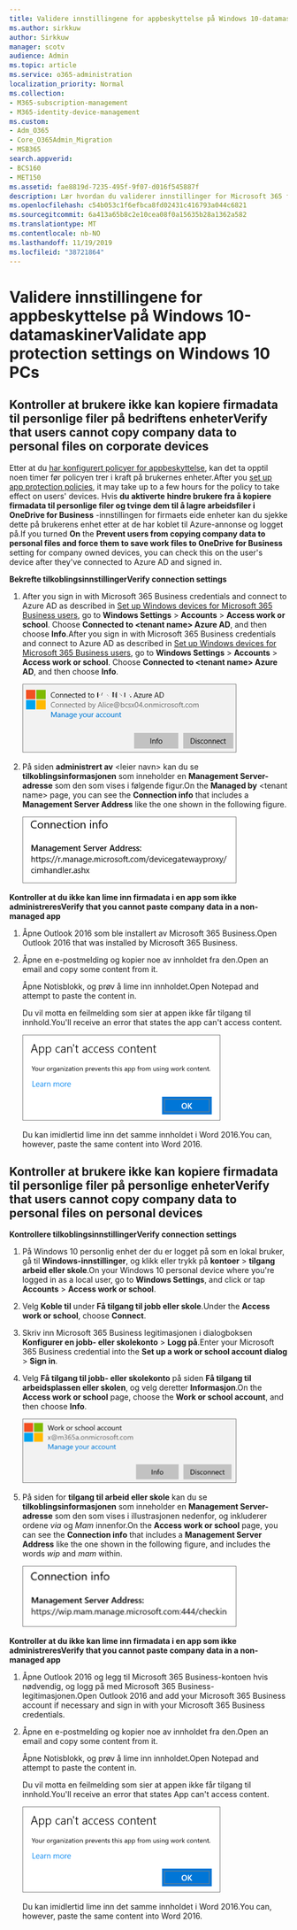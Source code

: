 ```yaml
---
title: Validere innstillingene for appbeskyttelse på Windows 10-datamaskiner
ms.author: sirkkuw
author: Sirkkuw
manager: scotv
audience: Admin
ms.topic: article
ms.service: o365-administration
localization_priority: Normal
ms.collection:
- M365-subscription-management
- M365-identity-device-management
ms.custom:
- Adm_O365
- Core_O365Admin_Migration
- MSB365
search.appverid:
- BCS160
- MET150
ms.assetid: fae8819d-7235-495f-9f07-d016f545887f
description: Lær hvordan du validerer innstillinger for Microsoft 365 for Business-app i Windows 10-enheter.
ms.openlocfilehash: c54b053c1f6efbca8fd02431c416793a044c6821
ms.sourcegitcommit: 6a413a65b8c2e10cea08f0a15635b28a1362a582
ms.translationtype: MT
ms.contentlocale: nb-NO
ms.lasthandoff: 11/19/2019
ms.locfileid: "38721864"
---
```

# <a name="validate-app-protection-settings-on-windows-10-pcs"></a><span data-ttu-id="07a6a-103">Validere innstillingene for appbeskyttelse på Windows 10-datamaskiner</span><span class="sxs-lookup"><span data-stu-id="07a6a-103">Validate app protection settings on Windows 10 PCs</span></span>

## <a name="verify-that-users-cannot-copy-company-data-to-personal-files-on-corporate-devices"></a><span data-ttu-id="07a6a-104">Kontroller at brukere ikke kan kopiere firmadata til personlige filer på bedriftens enheter</span><span class="sxs-lookup"><span data-stu-id="07a6a-104">Verify that users cannot copy company data to personal files on corporate devices</span></span>

<span data-ttu-id="07a6a-105">Etter at du [har konfigurert policyer for appbeskyttelse](protection-settings-for-windows-10-devices.md), kan det ta opptil noen timer før policyen trer i kraft på brukernes enheter.</span><span class="sxs-lookup"><span data-stu-id="07a6a-105">After you [set up app protection policies](protection-settings-for-windows-10-devices.md), it may take up to a few hours for the policy to take effect on users' devices.</span></span> <span data-ttu-id="07a6a-106">Hvis **du aktiverte** **hindre brukere fra å kopiere firmadata til personlige filer og tvinge dem til å lagre arbeidsfiler i OneDrive for Business** -innstillingen for firmaets eide enheter kan du sjekke dette på brukerens enhet etter at de har koblet til Azure-annonse og logget på.</span><span class="sxs-lookup"><span data-stu-id="07a6a-106">If you turned **On** the **Prevent users from copying company data to personal files and force them to save work files to OneDrive for Business** setting for company owned devices, you can check this on the user's device after they've connected to Azure AD and signed in.</span></span> 
  
 <span data-ttu-id="07a6a-107">**Bekrefte tilkoblingsinnstillinger**</span><span class="sxs-lookup"><span data-stu-id="07a6a-107">**Verify connection settings**</span></span>
  
1. <span data-ttu-id="07a6a-p102">After you sign in with Microsoft 365 Business credentials and connect to Azure AD as described in [Set up Windows devices for Microsoft 365 Business users](set-up-windows-devices.md), go to **Windows Settings** \> **Accounts** \> **Access work or school**. Choose **Connected to \<tenant name\> Azure AD**, and then choose **Info**.</span><span class="sxs-lookup"><span data-stu-id="07a6a-p102">After you sign in with Microsoft 365 Business credentials and connect to Azure AD as described in [Set up Windows devices for Microsoft 365 Business users](set-up-windows-devices.md), go to **Windows Settings** \> **Accounts** \> **Access work or school**. Choose **Connected to \<tenant name\> Azure AD**, and then choose **Info**.</span></span>
    
    ![Click or tap Info on the Connected to Azure AD dialog.](media/a36ede2b-d1a0-4d4e-8ea7-af39b4b63890.png)
  
2. <span data-ttu-id="07a6a-111">På siden **administrert av** \<leier navn\> kan du se **tilkoblingsinformasjonen** som inneholder en **Management Server-adresse** som den som vises i følgende figur.</span><span class="sxs-lookup"><span data-stu-id="07a6a-111">On the **Managed by** \<tenant name\> page, you can see the **Connection info** that includes a **Management Server Address** like the one shown in the following figure.</span></span> 
    
    ![Managed by page shows connection info of the device manager URL.](media/47515a8e-2d0c-4bea-99f0-6b2545b88a11.png)
  
 <span data-ttu-id="07a6a-113">**Kontroller at du ikke kan lime inn firmadata i en app som ikke administreres**</span><span class="sxs-lookup"><span data-stu-id="07a6a-113">**Verify that you cannot paste company data in a non-managed app**</span></span>
  
1. <span data-ttu-id="07a6a-114">Åpne Outlook 2016 som ble installert av Microsoft 365 Business.</span><span class="sxs-lookup"><span data-stu-id="07a6a-114">Open Outlook 2016 that was installed by Microsoft 365 Business.</span></span>
    
2. <span data-ttu-id="07a6a-115">Åpne en e-postmelding og kopier noe av innholdet fra den.</span><span class="sxs-lookup"><span data-stu-id="07a6a-115">Open an email and copy some content from it.</span></span>
    
    <span data-ttu-id="07a6a-116">Åpne Notisblokk, og prøv å lime inn innholdet.</span><span class="sxs-lookup"><span data-stu-id="07a6a-116">Open Notepad and attempt to paste the content in.</span></span>
    
    <span data-ttu-id="07a6a-117">Du vil motta en feilmelding som sier at appen ikke får tilgang til innhold.</span><span class="sxs-lookup"><span data-stu-id="07a6a-117">You'll receive an error that states the app can't access content.</span></span>
    
    ![A dialog that states app can't access content when you paste into an unmanaged app.](media/5e82b154-cf2f-43c8-ae80-b45d8ad80e56.png)
  
    <span data-ttu-id="07a6a-119">Du kan imidlertid lime inn det samme innholdet i Word 2016.</span><span class="sxs-lookup"><span data-stu-id="07a6a-119">You can, however, paste the same content into Word 2016.</span></span>
    
## <a name="verify-that-users-cannot-copy-company-data-to-personal-files-on-personal-devices"></a><span data-ttu-id="07a6a-120">Kontroller at brukere ikke kan kopiere firmadata til personlige filer på personlige enheter</span><span class="sxs-lookup"><span data-stu-id="07a6a-120">Verify that users cannot copy company data to personal files on personal devices</span></span>

 <span data-ttu-id="07a6a-121">**Kontrollere tilkoblingsinnstillinger**</span><span class="sxs-lookup"><span data-stu-id="07a6a-121">**Verify connection settings**</span></span>
  
1. <span data-ttu-id="07a6a-122">På Windows 10 personlig enhet der du er logget på som en lokal bruker, gå til **Windows-innstillinger**, og klikk eller trykk på **kontoer** \> **tilgang arbeid eller skole**.</span><span class="sxs-lookup"><span data-stu-id="07a6a-122">On your Windows 10 personal device where you're logged in as a local user, go to **Windows Settings**, and click or tap **Accounts** \> **Access work or school**.</span></span>
    
2. <span data-ttu-id="07a6a-123">Velg **Koble til** under **Få tilgang til jobb eller skole**.</span><span class="sxs-lookup"><span data-stu-id="07a6a-123">Under the **Access work or school**, choose **Connect**.</span></span>
    
3. <span data-ttu-id="07a6a-124">Skriv inn Microsoft 365 Business legitimasjonen i dialogboksen **Konfigurer en jobb- eller skolekonto** \> **Logg på**.</span><span class="sxs-lookup"><span data-stu-id="07a6a-124">Enter your Microsoft 365 Business credential into the **Set up a work or school account dialog** \> **Sign in**.</span></span>
    
4. <span data-ttu-id="07a6a-125">Velg **Få tilgang til jobb- eller skolekonto** på siden **Få tilgang til arbeidsplassen eller skolen**, og velg deretter **Informasjon**.</span><span class="sxs-lookup"><span data-stu-id="07a6a-125">On the **Access work or school** page, choose the **Work or school account**, and then choose **Info**.</span></span>
    
    ![Klikk eller trykk på informasjon i dialogboksen arbeid eller skole konto.](media/63bd8b32-cb32-4afa-8ce0-6070ac403abc.png)
  
5. <span data-ttu-id="07a6a-127">På siden for **tilgang til arbeid eller skole** kan du se **tilkoblingsinformasjonen** som inneholder en **Management Server-adresse** som den som vises i illustrasjonen nedenfor, og inkluderer ordene *via* og *Mam* innenfor.</span><span class="sxs-lookup"><span data-stu-id="07a6a-127">On the **Access work or school** page, you can see the **Connection info** that includes a **Management Server Address** like the one shown in the following figure, and includes the words  *wip*  and  *mam*  within.</span></span> 
    
    ![Managed by page shows connection info URL that includes the words mam and wpi.](media/abd4eaf4-44fa-4538-a3e8-1e0d331dfe1e.png)
  
 <span data-ttu-id="07a6a-129">**Kontroller at du ikke kan lime inn firmadata i en app som ikke administreres**</span><span class="sxs-lookup"><span data-stu-id="07a6a-129">**Verify that you cannot paste company data in a non-managed app**</span></span>
  
1. <span data-ttu-id="07a6a-130">Åpne Outlook 2016 og legg til Microsoft 365 Business-kontoen hvis nødvendig, og logg på med Microsoft 365 Business-legitimasjonen.</span><span class="sxs-lookup"><span data-stu-id="07a6a-130">Open Outlook 2016 and add your Microsoft 365 Business account if necessary and sign in with your Microsoft 365 Business credentials.</span></span>
    
2. <span data-ttu-id="07a6a-131">Åpne en e-postmelding og kopier noe av innholdet fra den.</span><span class="sxs-lookup"><span data-stu-id="07a6a-131">Open an email and copy some content from it.</span></span>
    
    <span data-ttu-id="07a6a-132">Åpne Notisblokk, og prøv å lime inn innholdet.</span><span class="sxs-lookup"><span data-stu-id="07a6a-132">Open Notepad and attempt to paste the content in.</span></span>
    
    <span data-ttu-id="07a6a-133">Du vil motta en feilmelding som sier at appen ikke får tilgang til innhold.</span><span class="sxs-lookup"><span data-stu-id="07a6a-133">You'll receive an error that states App can't access content.</span></span>
    
    ![A dialog that states app can't access content when you paste into an unmanaged app.](media/5e82b154-cf2f-43c8-ae80-b45d8ad80e56.png)
  
    <span data-ttu-id="07a6a-135">Du kan imidlertid lime inn det samme innholdet i Word 2016.</span><span class="sxs-lookup"><span data-stu-id="07a6a-135">You can, however, paste the same content into Word 2016.</span></span>
    

